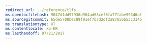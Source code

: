 ```yaml
---
redirect_url: ../reference/tlfs
ms.openlocfilehash: 9047d1dd97936d904ad63cef6fa77fabe993d6af
ms.sourcegitcommit: 65de5708bec89f01ef7b7d2df2a87656b53c3145
ms.translationtype: HT
ms.contentlocale: ko-KR
ms.lasthandoff: 07/21/2017
---
```

